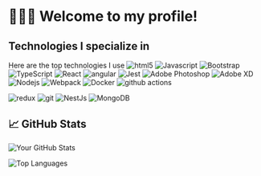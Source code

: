 # 🙋🏻‍♂️ Welcome to my profile!

## Technologies I specialize in

Here are the top technologies I use
<img alt="html5" src="https://img.shields.io/badge/-HTML5-E34F26?style=flat-square&logo=html5&logoColor=white" />
<img alt="Javascript" src="https://img.shields.io/badge/-javascript-f7df1c?style=flat-square&logo=javascript&logoColor=black" />
<img alt="Bootstrap" src="https://img.shields.io/badge/-bootstrap-7953b3?style=flat-square&logo=javascript&logoColor=white" />
<img alt="TypeScript" src="https://img.shields.io/badge/-TypeScript-007ACC?style=flat-square&logo=typescript&logoColor=white" />
<img alt="React" src="https://img.shields.io/badge/-React-45b8d8?style=flat-square&logo=react&logoColor=white" />
<img alt="angular" src="https://img.shields.io/badge/-Angular-DD0031?style=flat-square&logo=angular&logoColor=white" />
<img alt="Jest" src="https://img.shields.io/badge/-jest-be3d19?style=flat-square&logo=jest&logoColor=white" />
<img alt="Adobe Photoshop" src="https://img.shields.io/badge/-adobe%20photoshop-30a8ff?style=flat-square&logo=adobe%20photoshop&logoColor=white" />
<img alt="Adobe XD" src="https://img.shields.io/badge/-Adobe%20XD-ff62f6?style=flat-square&logo=Adobe%20XD&logoColor=white" />
<img alt="Nodejs" src="https://img.shields.io/badge/-Nodejs-43853d?style=flat-square&logo=Node.js&logoColor=white" />
<img alt="Webpack" src="https://img.shields.io/badge/-Webpack-8DD6F9?style=flat-square&logo=webpack&logoColor=white" />
<img alt="Docker" src="https://img.shields.io/badge/-Docker-46a2f1?style=flat-square&logo=docker&logoColor=white" />
<img alt="github actions" src="https://img.shields.io/badge/-Github_Actions-2088FF?style=flat-square&logo=github-actions&logoColor=white" />


<img alt="redux" src="https://img.shields.io/badge/-Redux-764ABC?style=flat-square&logo=redux&logoColor=white" />
<img alt="git" src="https://img.shields.io/badge/-Git-F05032?style=flat-square&logo=git&logoColor=white" />
<img alt="NestJs" src="https://img.shields.io/badge/-NestJs-ea2845?style=flat-square&logo=nestjs&logoColor=white" />
<img alt="MongoDB" src="https://img.shields.io/badge/-MongoDB-13aa52?style=flat-square&logo=mongodb&logoColor=white" />

## 📈 GitHub Stats

![Your GitHub Stats](https://github-readme-stats.vercel.app/api?username=abhinav3021&show_icons=true&theme=radical)

![Top Languages](https://github-readme-stats.vercel.app/api/top-langs/?username=abhinav3021&layout=compact&theme=radical)


<!--
**Abhinav3021/abhinav3021** is a ✨ _special_ ✨ repository because its `README.md` (this file) appears on your GitHub profile.

Here are some ideas to get you started:

- 🔭 I’m currently working on ...
- 🌱 I’m currently learning system design HLD and LLD
- 👯 I’m looking to collaborate on ...
- 🤔 I’m looking for help with ...
- 💬 Ask me about 
- 📫 How to reach me: ...
- 😄 Pronouns: ...
- ⚡ Fun fact: ...
-->
